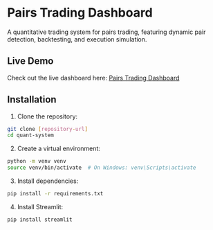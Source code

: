 # Pairs Trading Dashboard

A quantitative trading system for pairs trading, featuring dynamic pair detection, backtesting, and execution simulation.

## Live Demo

Check out the live dashboard here: [Pairs Trading Dashboard](https://manuaishika-thatsmyquant-dashboardstreamlit-app-5woihz.streamlit.app/)

## Installation

1. Clone the repository:
```bash
git clone [repository-url]
cd quant-system
```

2. Create a virtual environment:
```bash
python -m venv venv
source venv/bin/activate  # On Windows: venv\Scripts\activate
```

3. Install dependencies:
```bash
pip install -r requirements.txt
```

4. Install Streamlit:
```bash
pip install streamlit
```
